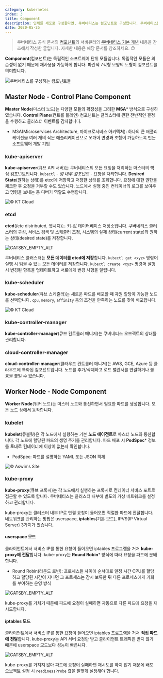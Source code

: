 ```yaml
---
category: kubernetes
index: 3
title: Component
description: 인체를 세포로 구성한다면, 쿠버네티스는 컴포넌트로 구성합니다. 쿠버네티스를 구성하는 컴포넌트의 종류는 매우 다양하게 있어요.
date: 2020-05-25
---
```


> 쿠버네티스 공식 문서의 [컴포넌트](https://kubernetes.io/ko/docs/concepts/overview/components/)와 서비큐라의 [쿠버네티스 기본 개념](https://subicura.com/2019/05/19/kubernetes-basic-1.html#쿠버네티스-기본-개념) 내용을 참조해서 작성한 글입니다. 자세한 내용은 해당 문서를 참조하세요. 😉

**Component**(컴포넌트)는 독립적인 소프트웨어 단위 모듈입니다. 독립적인 모듈은 의존성이 없기 때문에 재사용을 가능하게 합니다. 파란색 7각형 모양의 도형이 컴포넌트를 의미합니다.

![쿠버네티스를 구성하는 컴포넌트들](./kubernetes-components.jpg)

## Master Node - Control Plane Component

**Master Node**(마스터 노드)는 다양한 모듈의 확장성을 고려한 **MSA*** 방식으로 구성하였습니다. **Control Plane**(컨트롤 플레인) 컴포넌트는 클러스터에 관한 전반적인 결정을 수행하고 클러스터 이벤트를 감지합니다.

* MSA(Microservices Architecture, 마이크로서비스 아키텍처): 하나의 큰 애플리케이션을 여러 개의 작은 애플리케이션으로 쪼개어 변경과 조합이 가능하도록 만든 소프트웨어 개발 기법

### kube-apiserver

**kube-apiserver**(큐브 API 서버)는 쿠버네티스의 모든 요청을 처리하는 마스터의 핵심 컴포넌트입니다. `kubectl` *- 및 내부 컴포넌트 -* 요청을 처리합니다.  **Desired State**(원하는 상태)를 etcd에 저장하고 저장한 상태를 조회합니다. 요청에 대한 권한을 체크한 후 요청을 거부할 수도 있습니다. 노드에서 실행 중인 컨테이너의 로그를 보여주고 명령을 보내는 등 디버거 역할도 수행합니다.

![© KT Cloud](./kube-apiserver.jpg)

### etcd

**etcd**(/etc distributed, 엣시디)는 키-값 데이터베이스 저장소입니다. 쿠버네티스 클러스터의 구성, 서비스 검색 및 스케줄러 조정, 시스템의 실제 상태(current state)와 원하는 상태(desired state)를 저장합니다.

![GATSBY_EMPTY_ALT](./etcd.jpg)

쿠버네티스 클러스터는 **모든 데이터를 etcd에 저장**합니다. `kubectl get <xyz>` 명령어 실행 시 읽을 수 있는 모든 데이터를 저장합니다. `kubectl create <xyz>` 명령어 실행 시 변경된 항목을 업데이트하고 서로에게 변경 사항을 알립니다.

### kube-scheduler

**kube-scheduler**(큐브 스케줄러)는 새로운 파드를 배포할 때 자원 할당이 가능한 노드를 선택합니다. `cpu`, `memory`, `affinity` 등의 조건을 만족하는 노드를 찾아 배포합니다.

![© KT Cloud](./kube-scheduler.jpg)

### kube-controller-manager

**kube-controller-manager**(큐브 컨트롤러 매니저)는 쿠버네티스 오브젝트의 상태를 관리합니다.

### cloud-controller-manager

**cloud-controller-manager**(클라우드 컨트롤러 매니저)는 AWS, GCE, Azure 등 클라우드에 특화된 컴포넌트입니다. 노드를 추가/삭제하고 로드 밸런서를 연결하거나 볼륨을 붙일 수 있습니다.

## Worker Node - Node Component

**Worker Node**(워커 노드)는 마스터 노드와 통신하면서 필요한 파드를 생성합니다. 모든 노드 상에서 동작합니다.

### kubelet

**kubelet**(큐블릿)은 각 노드에서 실행하는 기본 **노드 에이전트**로 마스터 노드와 통신합니다. 각 노드에 할당된 파드의 생명 주기를 관리합니다. 파드 배포 시 **PodSpec*** 정보를 토대로 컨테이너에 이상이 없는지 확인합니다.

* PodSpec: 파드를 설명하는 YAML 또는 JSON 객체

![© Aswin's Site](./kubelet.jpg)

### kube-proxy

**kube-proxy**(큐브 프록시)는 각 노드에서 실행하는 프록시로 컨테이너 서비스 포트로 접근할 수 있도록 합니다. 쿠버네티스는 클러스터 내부에 별도의 가상 네트워크를 설정하고 관리합니다.

kube-proxy는 클러스터 내부 IP로 연결 요청이 들어오면 적절한 파드에 전달합니다. 네트워크를 관리하는 방법은 userspace, **iptables**(기본 모드), IPVS(IP Virtual Server) 3가지가 있습니다.

#### userspace 모드

클라이언트에서 서비스 IP를 통한 요청이 들어오면 iptables 프로그램을 거쳐 **kube-proxy에 전달**합니다. kube-proxy는 **Round Robin*** 방식에 따라 요청을 파드에 분배합니다.

* Round Robin(라운드 로빈): 프로세스들 사이에 순서대로 일정 시간 CPU를 할당하고 할당된 시간이 지나면 그 프로세스는 잠시 보류한 뒤 다른 프로세스에게 기회를 부여하는 운영 방식

![GATSBY_EMPTY_ALT](./kube-proxy-userspace.jpg)

kube-proxy를 거치기 때문에 파드에 요청이 실패하면 자동으로 다른 파드에 요청을 재시도합니다.

#### iptables 모드

클라이언트에서 서비스 IP를 통한 요청이 들어오면 iptables 프로그램을 거쳐 **직접 파드에 전달**합니다. kube-proxy는 API 서버 요청만 받고 클라이언트 트래픽은 받지 않기 때문에 userspace 모드보다 성능이 빠릅니다.

![GATSBY_EMPTY_ALT](./kube-proxy-iptables.jpg)

kube-proxy를 거치지 않아 파드에 요청이 실패하면 재시도를 하지 않기 때문에 배포 오브젝트 설정 시 `readinessProbe` 값을 알맞게 설정해야 합니다.

